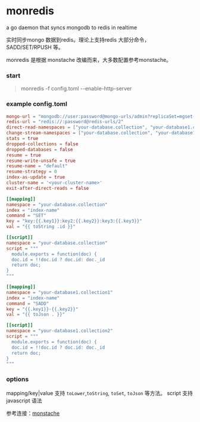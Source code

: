 # monredis
a go daemon that syncs mongodb to redis in realtime


实时同步mongo 数据到redis。理论上支持redis 大部分命令，SADD/SET/RPUSH 等。

monredis 是根据 monstache 改编而来，大多数配置参考monstache。

### start
> monredis -f config.toml --enable-http-server

### example config.toml
```toml
mongo-url = "mongodb://user:password@mongo-urls/admin?replicaSet=mgset-17327671"
redis-url = "redis://:password@redis-urls/2"
direct-read-namespaces = ["your-database.collection", "your-database1.collection2"]
change-stream-namespaces = ["your-database.collection", "your-database1.collection2"]
stats = true
dropped-collections = false
dropped-databases = false
resume = true
resume-write-unsafe = true
resume-name = "default"
resume-strategy = 0
index-as-update = true
cluster-name = '<your-cluster-name>'
exit-after-direct-reads = false

[[mapping]]
namespace = "your-database.collection"
index = "index-name"
command = "SET"
key = "key:{{.key1}}:key2:{{.key2}}:key3:{{.key3}}"
val = "{{ toString .id }}"

[[script]]
namespace = "your-database.collection"
script = """
  module.exports = function(doc) {
  doc.id = !!doc.id ? doc.id: doc._id
  return doc;
}
"""

[[mapping]]
namespace = "your-database1.collection1"
index = "index-name"
command = "SADD"
key = "{{.key1}}-{{.key2}}"
val = "{{ toJson . }}"

[[script]]
namespace = "your-database1.collection2"
script = """
  module.exports = function(doc) {
  doc.id = !!doc.id ? doc.id: doc._id
  return doc;
}
"""
```

### options
   mapping/key|value  支持 `toLower`,`toString`, `toSet`, `toJson` 等方法。
   script 支持javascript 语法
   
 
参考连接：[monstache](https://github.com/rwynn/monstache)
   
